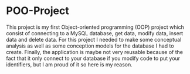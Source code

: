 # POO-Project

This project is my first Object-oriented programming (OOP) project which consist of connecting to a MySQL database, get data, modify data, insert data and delete data. For this project I needed to make some conceptual analysis as well as some conception models for the database I had to create. Finally, the application is maybe not very reusable because of the fact that it only connect to your database if you modify code to put your identifiers, but I am proud of it so here is my reason.
